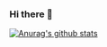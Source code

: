 ### Hi there 👋
[![Anurag's github stats](https://github-readme-stats.vercel.app/api?username=zhaowenbin5861)](https://github.com/anuraghazra/github-readme-stats?theme=onedark)

<!--
**zhaowenbin5861/zhaowenbin5861** is a ✨ _special_ ✨ repository because its `README.md` (this file) appears on your GitHub profile.

Here are some ideas to get you started:

- 🔭 I’m currently working on ...
- 🌱 I’m currently learning ...
- 👯 I’m looking to collaborate on ...
- 🤔 I’m looking for help with ...
- 💬 Ask me about ...
- 📫 How to reach me: ...
- 😄 Pronouns: ...
- ⚡ Fun fact: ...
-->
